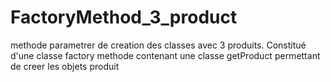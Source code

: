 # FactoryMethod_3_product
methode parametrer de creation des classes avec 3 produits. Constitué d'une classe factory methode contenant une classe  getProduct permettant de creer les objets produit
